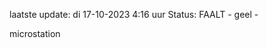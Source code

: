 laatste update: 
di 17-10-2023  4:16   uur 
Status: FAALT - geel - 
<div class="service Y">microstation</div>